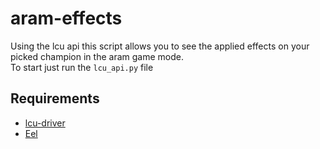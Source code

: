 # aram-effects
Using the lcu api this script allows you to see the applied effects on your picked champion in the aram game mode. <br>
To start just run the `lcu_api.py` file
## Requirements
- [lcu-driver](https://github.com/sousa-andre/lcu-driver)
- [Eel](https://github.com/python-eel/Eel)
